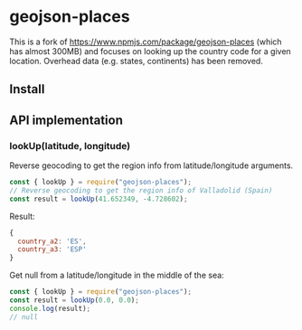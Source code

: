 # geojson-places

This is a fork of https://www.npmjs.com/package/geojson-places (which has almost 300MB) and focuses on looking up the country code for a given location. Overhead data (e.g. states, continents) has been removed.

## Install

## API implementation

### lookUp(latitude, longitude)

Reverse geocoding to get the region info from latitude/longitude arguments.

```javascript
const { lookUp } = require("geojson-places");
// Reverse geocoding to get the region info of Valladolid (Spain)
const result = lookUp(41.652349, -4.728602);
```

Result:

```javascript
{
  country_a2: 'ES',
  country_a3: 'ESP'
}
```

Get null from a latitude/longitude in the middle of the sea:

```javascript
const { lookUp } = require("geojson-places");
const result = lookUp(0.0, 0.0);
console.log(result);
// null
```
